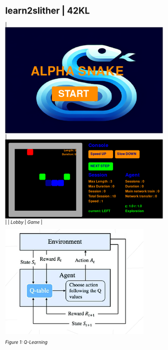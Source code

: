 # learn2slither | 42KL



| ![Lobby](https://github.com/mseong123/learn2slither/blob/main/images/lobby.png) | ![Game](https://github.com/mseong123/learn2slither/blob/main/images/game.png) |
| *Lobby* | *Game* |



![Q_Learning](https://github.com/mseong123/learn2slither/blob/main/images/Q_learning.png)

*Figure 1: Q-Learning*
